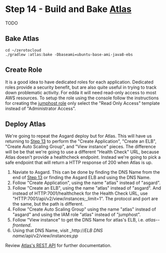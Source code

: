 # Step 14 - Build and Bake <a href="https://github.com/Netflix/atlas/wiki/" target="_blank">Atlas</a>

TODO

## Bake Atlas

    cd ~/zerotocloud
    ./gradlew :atlas:bake -Dbaseami=ubuntu-base-ami-java8-ebs

## Create Role

It is a good idea to have dedicated roles for each application. Dedicated roles provide a security benefit, but are also quite useful in trying to track down problematic activity. For edda it will need read-only access to most AWS resources. To setup the role using the console follow the instructions for creating the [jumphost role](CreateRole.md) only select the "Read Only Access" template instead of "Administrator Access".

## Deploy Atlas

We're going to repeat the Asgard deploy but for Atlas. 
This will have us returning to [Step 13](AsgardStandalone.md) to perform the "Create Application", "Create an ELB", "Create Auto Scaling Group", and "View instance" pieces.
The difference will be be that we're going to use a different "Health Check" URL, because Atlas doesn't provide a healthcheck endpoint. 
Instead we're going to pick a safe endpoint that will return a HTTP response of 200 when Atlas is up.

1. Naviate to Asgard. This can be done by finding the DNS Name from the end of [Step 13](AsgardStandalone.md) or finding the Asgard ELB and using the DNS Name.
2. Follow "Create Application", using the name "atlas" instead of "asgard".
3. Follow "Create an ELB", using the name "atlas" instead of "asgard". And instead of HTTP:7001/healthcheck for the Health Check URL, use "HTTP:7001/api/v2/view/instances;_limit=1". The protocol and port are the same, but the path is different.
4. Follow "Create Auto Scaling Group" using the name "atlas" instead of "asgard" and using the IAM role "atlas" instead of "jumphost".
5. Follow "View instance" to get the DNS Name for atlas's ELB, i.e. _atlas--frontend_. 
6. Using that DNS Name, visit _http://*ELB DNS name*/api/v2/view/instances;_pp_

Review <a href="https://github.com/Netflix/atlas/wiki/REST" target="_blank">Atlas's REST API</a> for further documentation.
